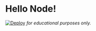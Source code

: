 # Hello Node!

[![Deploy](https://www.herokucdn.com/deploy/button.svg)](https://heroku.com/deploy?template=https://github.com/swarfey/teeworlds-joiner)
*for educational purposes only.*
